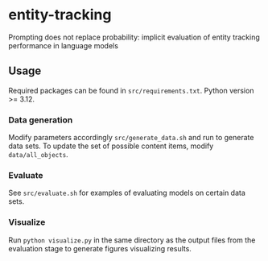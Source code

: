 # entity-tracking
Prompting does not replace probability: implicit evaluation of entity tracking performance in language models

## Usage

Required packages can be found in `src/requirements.txt`. Python version >= 3.12.

### Data generation

Modify parameters accordingly `src/generate_data.sh` and run to generate data sets. To update the set of possible content items, modify `data/all_objects`.

### Evaluate

See `src/evaluate.sh` for examples of evaluating models on certain data sets.

### Visualize

Run `python visualize.py` in the same directory as the output files from the evaluation stage to generate figures visualizing results.
